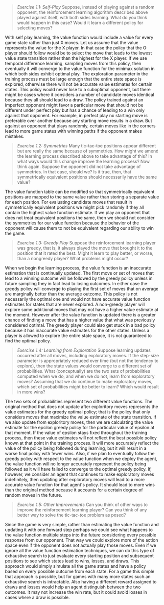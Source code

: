 > *Exercise 1.1: Self-Play* Suppose, instead of playing against a random opponent, the
reinforcement learning algorithm described above played against itself, with both sides
learning. What do you think would happen in this case? Would it learn a different policy
for selecting moves?

With self play learning, the value function would include a value for every game state rather than just X moves.  Let us assume that the value represents the value for the X player.  In that case the policy that the O player should follow would be to select the move that leads to the lowest value state transition rather than the highest for the X player.  If we use temporal difference learning, sampling moves from this policy, then eventually it will converge to the value function for the minimax solution in which both sides exhibit optimal play.  The exploration parameter in the training process must be large enough that the entire state space is explored, otherwise there will not be accurate value estimates for certain states.  This policy would never lose to a suboptimal opponent, but there might be cases where it considers a number of candidate moves identical because they all should lead to a draw.  The policy trained against an imperfect opponent might favor a particular move that should not be different under perfect play but has a chance of leading to a win only against that opponent.  For example, in perfect play no starting move is preferable over another because any starting move results in a draw.  But against an opponent that plays randomly, certain moves like in the corners lead to more game states with winning paths if the opponent makes mistakes.

> *Exercise 1.2: Symmetries* Many tic-tac-toe positions appear different but are really the same because of symmetries. How might we amend the learning process described above to take advantage of this? In what ways would this change improve the learning process? Now think again. Suppose the opponent did not take advantage of symmetries.  In that case, should we? Is it true, then, that symmetrically equivalent positions should necessarily have the same value?

The value function table can be modified so that symmetrically equivalent positions are mapped to the same value rather than storing a separate value for each position.  For evaluating candidate moves that result in symmetrically equivalent positions we might pick randomly if they all contain the highest value function estimate.  If we play an opponent that does not treat equivalent positions the same, then we should not consider the symmetries for our value function because the behavior of the opponent will cause them to not be equivalent regarding our ability to win the game.

> *Exercise 1.3: Greedy Play* Suppose the reinforcement learning player was greedy, that is, it always played the move that brought it to the position that it rated the best. Might it learn to play better, or worse, than a nongreedy player? What problems might occur?

When we begin the learning process, the value function is an inaccurate estimation that is continually updated.  The first move or set of moves that lead to a winning outcome will be followed by the greedy policy unless in future sampling they in fact lead to losing outcomes.  In either case the greedy policy will converge to playing the first set of moves that on average are marginally better than the average outcome.  This policy is not necessarily the optimal one and would not have accurate value function estimates for states that are never explored.  A non-greedy player will explore some additional moves that may not have a higher value estimate at the moment.  However after the value function is updated there is a greater chance of finding a move that has a higher value that what was previously considered optimal.  The greedy player could also get stuck in a bad policy because it has inaccurate value estimates for the other states.  Unless a player is allowed to explore the entire state space, it is not guaranteed to find the optimal policy.

> *Exercise 1.4: Learning from Exploration* Suppose learning updates occurred after all moves, including exploratory moves. If the step-size parameter is appropriately reduced over time (but not the tendency to explore), then the state values would converge to a different set of probabilities. What (conceptually) are the two sets of probabilities computed when we do, and when we do not, learn from exploratory moves? Assuming that we do continue to make exploratory moves, which set of probabilities might be better to learn? Which would result in more wins?

The two sets of probabilities represent two different value functions.  The original method that does not update after exploritory moves represents the value estimates for the greedy optimal policy; that is the policy that only considers moves that maximize the value estimate of the state transition.  If we also update from exploritory moves, then we are calculating the value estimate for the epsilon greedy policy for the particular value of epsilon at that moment.  If the value of epsilon stays fixed throughout the training process, then these value estimates will not reflect the best possible policy known at that point in the training process.  It will more accurately reflect the value of the policy being followed during learning, but it will result in a worse final policy with fewer wins.  Also, if we plan to eventually follow the greedy policy with respect to the value function when we deploy the agent, the value function will no longer accurately represent the policy being followed as it will have failed to converge to the optimal greedy policy.  If, however, we consider an agent that continues to make exploratory moves indefinitely, then updating after exploratory moves will lead to a more accurate value function for that agent's policy.  It should lead to more wins than the original method because it accounts for a certain degree of random moves in the future.

> *Exercise 1.5: Other Improvements* Can you think of other ways to improve the reinforcement learning player? Can you think of any better way to solve the tic-tac-toe problem as posed?

Since the game is very simple, rather than estimating the value function and updating it with one forward step perhaps we could see what happens to the value function multiple steps into the future considering every possible response from our opponent.  That way we could explore more of the action space even if the opponent does not actually play those moves.  Even if we ignore all the value function estimation techniques, we can do this type of exhaustive search to just evaluate every starting position and subsequent positions to see which states lead to wins, losses, and draws.  This approach would simply simulate all the game states and have a policy based on every possible outcome from each state.  For a game this simple that approach is possible, but for games with many more states such an exhaustive search is intractable.  Also having a different reward assigned to draws and losses would help an agent distinguish between the two outcomes.  It may not increase the win rate, but it could avoid losses in cases where a draw is possible. 
